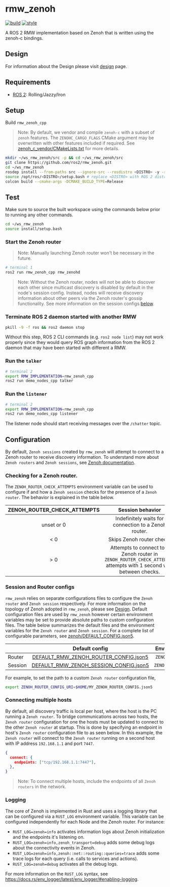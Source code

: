 # rmw_zenoh

[![build](https://github.com/ros2/rmw_zenoh/actions/workflows/build.yaml/badge.svg)](https://github.com/ros2/rmw_zenoh/actions/workflows/build.yaml)
[![style](https://github.com/ros2/rmw_zenoh/actions/workflows/style.yaml/badge.svg)](https://github.com/ros2/rmw_zenoh/actions/workflows/style.yaml)

A ROS 2 RMW implementation based on Zenoh that is written using the zenoh-c bindings.

## Design

For information about the Design please visit [design](docs/design.md) page.

## Requirements
- [ROS 2](https://docs.ros.org): Rolling/Jazzy/Iron


## Setup

Build `rmw_zenoh_cpp`

>Note: By default, we vendor and compile `zenoh-c` with a subset of `zenoh` features.
The `ZENOHC_CARGO_FLAGS` CMake argument may be overwritten with other features included if required.
See [zenoh_c_vendor/CMakeLists.txt](./zenoh_c_vendor/CMakeLists.txt) for more details.

```bash
mkdir ~/ws_rmw_zenoh/src -p && cd ~/ws_rmw_zenoh/src
git clone https://github.com/ros2/rmw_zenoh.git
cd ~/ws_rmw_zenoh
rosdep install --from-paths src --ignore-src --rosdistro <DISTRO> -y -r # replace <DISTRO> with ROS 2 distro of choice
source /opt/ros/<DISTRO>/setup.bash # replace <DISTRO> with ROS 2 distro of choice
colcon build --cmake-args -DCMAKE_BUILD_TYPE=Release
```

## Test

Make sure to source the built workspace using the commands below prior to running any other commands.
```bash
cd ~/ws_rmw_zenoh
source install/setup.bash
```

### Start the Zenoh router
> Note: Manually launching Zenoh router won't be necessary in the future.
```bash
# terminal 1
ros2 run rmw_zenoh_cpp rmw_zenohd
```

> Note: Without the Zenoh router, nodes will not be able to discover each other since multicast discovery is disabled by default in the node's session config. Instead, nodes will receive discovery information about other peers via the Zenoh router's gossip functionality. See more information on the session configs [below](#config).

### Terminate ROS 2 daemon started with another RMW
```bash
pkill -9 -f ros && ros2 daemon stop
```
Without this step, ROS 2 CLI commands (e.g. `ros2 node list`) may
not work properly since they would query ROS graph information from the ROS 2 daemon that
may have been started with different a RMW.

### Run the `talker`
```bash
# terminal 2
export RMW_IMPLEMENTATION=rmw_zenoh_cpp
ros2 run demo_nodes_cpp talker
```

### Run the `listener`
```bash
# terminal 2
export RMW_IMPLEMENTATION=rmw_zenoh_cpp
ros2 run demo_nodes_cpp listener
```

The listener node should start receiving messages over the `/chatter` topic.

## Configuration

By default, `Zenoh sessions` created by `rmw_zenoh` will attempt to connect to a Zenoh router to receive discovery information.
To understand more about `Zenoh routers` and `Zenoh sessions`, see [Zenoh documentation](https://zenoh.io/docs/getting-started/deployment/).

### Checking for a Zenoh router.
The `ZENOH_ROUTER_CHECK_ATTEMPTS` environment variable can be used to configure if and how a `Zenoh session` checks for the presence of a `Zenoh router`.
The behavior is explained in the table below.


| ZENOH_ROUTER_CHECK_ATTEMPTS |                                                 Session behavior                                                 |
|:---------------------------:|:----------------------------------------------------------------------------------------------------------------:|
|            unset or 0           |                                                             Indefinitely waits for connection to a Zenoh router. |
|             < 0            |                                                                                        Skips Zenoh router check. |
|             > 0             | Attempts to connect to a Zenoh router in `ZENOH_ROUTER_CHECK_ATTEMPTS` attempts with 1 second wait between checks. |

### Session and Router configs
`rmw_zenoh` relies on separate configurations files to configure the `Zenoh router` and `Zenoh session` respectively.
For more information on the topology of Zenoh adopted in `rmw_zenoh`, please see [Design](#design).
Default configuration files are used by `rmw_zenoh` however certain environment variables may be set to provide absolute paths to custom configuration files.
The table below summarizes the default files and the environment variables for the `Zenoh router` and `Zenoh session`.
For a complete list of configurable parameters, see [zenoh/DEFAULT_CONFIG.json5](https://github.com/eclipse-zenoh/zenoh/blob/main/DEFAULT_CONFIG.json5).

|         |                                            Default config                                            |   Envar for custom config  |
|---------|:----------------------------------------------------------------------------------------------------:|:--------------------------:|
| Router  |  [DEFAULT_RMW_ZENOH_ROUTER_CONFIG.json5](rmw_zenoh_cpp/config/DEFAULT_RMW_ZENOH_ROUTER_CONFIG.json5)  |  `ZENOH_ROUTER_CONFIG_URI` |
| Session | [DEFAULT_RMW_ZENOH_SESSION_CONFIG.json5](rmw_zenoh_cpp/config/DEFAULT_RMW_ZENOH_SESSION_CONFIG.json5) | `ZENOH_SESSION_CONFIG_URI` |

For example, to set the path to a custom `Zenoh router` configuration file,
```bash
export ZENOH_ROUTER_CONFIG_URI=$HOME/MY_ZENOH_ROUTER_CONFIG.json5
```

### Connecting multiple hosts
By default, all discovery traffic is local per host, where the host is the PC running a `Zenoh router`.
To bridge communications across two hosts, the `Zenoh router` configuration for one the hosts must be updated to connect to the other `Zenoh router` at startup.
This is done by specifying an endpoint in host's `Zenoh router` configuration file to as seen below.
In this example, the `Zenoh router` will connect to the `Zenoh router` running on a second host with IP address `192.168.1.1` and port `7447`.

```json
{
  connect: {
    endpoints: ["tcp/192.168.1.1:7447"],
  },
}
```

> Note: To connect multiple hosts, include the endpoints of all `Zenoh routers` in the network.

### Logging

The core of Zenoh is implemented in Rust and uses a logging library that can be configured via a `RUST_LOG` environment variable.
This variable can be configured independently for each Node and the Zenoh router.
For instance:
- `RUST_LOG=zenoh=info` activates information logs about Zenoh initialization and the endpoints it's listening on.
- `RUST_LOG=zenoh=info,zenoh_transport=debug` adds some debug logs about the connectivity events in Zenoh.
- `RUST_LOG=zenoh=info,zenoh::net::routing::queries=trace` adds some trace logs for each query (i.e. calls to services and actions).
- `RUST_LOG=zenoh=debug` activates all the debug logs.

For more information on the `RUST_LOG` syntax, see https://docs.rs/env_logger/latest/env_logger/#enabling-logging.
